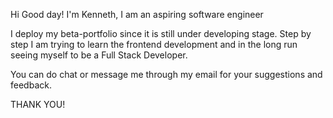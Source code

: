 Hi Good day!
I'm Kenneth, I am an aspiring software engineer

I deploy my beta-portfolio since it is still under developing stage.
Step by step I am trying to learn the frontend development and in the long run seeing myself to be a Full Stack Developer.

You can do chat or message me through my email for your suggestions and feedback.

THANK YOU!

<!---
knnthdvlpr/knnthdvlpr is a ✨ special ✨ repository because its `README.md` (this file) appears on your GitHub profile.
You can click the Preview link to take a look at your changes.
--->
